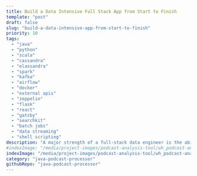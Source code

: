 ```yaml
---
title: Build a Data Intensive Full Stack App from Start to Finish
template: "post"
draft: false
slug: "build-a-data-intensive-app-from-start-to-finish"
priority: 10
tags:
  - "java"
  - "python"
  - "scala"
  - "cassandra"
  - "elassandra"
  - "spark"
  - "kafka"
  - "airflow"
  - "docker"
  - "external apis"
  - "zeppelin"
  - "flask"
  - "react"
  - "gatsby"
  - "searchkit"
  - "batch jobs"
  - "data streaming"
  - "shell scripting"
description: "A major strength of a full-stack data engineer is the ability to bring the entire stack together, coordinating all of your microservices and features into a single product. Any developer can slap a new feature onto your project, but if new features aren't seamlessly integrated into your project as a whole, they will run inefficiently and slow down future development. See how everything can work together, from data pipeline to web app to data visualization and user-facing search functionality."
#indexImage: "/media/project-images/podcast-analysis-tool/wh_podcast-analysis-tool-diagram.png"
indexImage: "/media/project-images/podcast-analysis-tool/wh_podcast-analysis-tool-diagram-converted-from-pdf.png"
category: "java-podcast-processor"
githubRepo: "java-podcast-processor"
---
```

